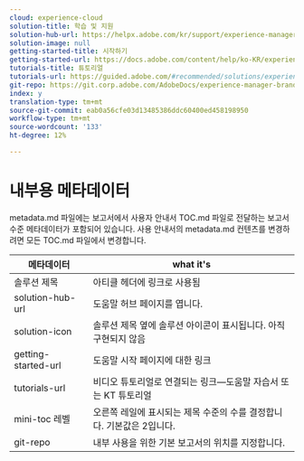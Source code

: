 ```yaml
---
cloud: experience-cloud
solution-title: 학습 및 지원
solution-hub-url: https://helpx.adobe.com/kr/support/experience-manager.html
solution-image: null
getting-started-title: 시작하기
getting-started-url: https://docs.adobe.com/content/help/ko-KR/experience-manager-brand-portal/using/home.html
tutorials-title: 튜토리얼
tutorials-url: https://guided.adobe.com/#recommended/solutions/experience-manager
git-repo: https://git.corp.adobe.com/AdobeDocs/experience-manager-brand-portal.ko-KR
index: y
translation-type: tm+mt
source-git-commit: eab0a56cfe03d13485386ddc60400ed458198950
workflow-type: tm+mt
source-wordcount: '133'
ht-degree: 12%

---
```



# 내부용 메타데이터

metadata.md 파일에는 보고서에서 사용자 안내서 TOC.md 파일로 전달하는 보고서 수준 메타데이터가 포함되어 있습니다. 사용 안내서의 metadata.md 컨텐츠를 변경하려면 모든 TOC.md 파일에서 변경합니다.

| 메타데이터 | what it&#39;s |
|--- |--- |
| 솔루션 제목 | 아티클 헤더에 링크로 사용됨 |
| solution-hub-url | 도움말 허브 페이지를 엽니다. |
| solution-icon | 솔루션 제목 옆에 솔루션 아이콘이 표시됩니다. 아직 구현되지 않음 |
| getting-started-url | 도움말 시작 페이지에 대한 링크 |
| tutorials-url | 비디오 튜토리얼로 연결되는 링크—도움말 자습서 또는 KT 튜토리얼 |
| mini-toc 레벨 | 오른쪽 레일에 표시되는 제목 수준의 수를 결정합니다. 기본값은 2입니다. |
| git-repo | 내부 사용을 위한 기본 보고서의 위치를 지정합니다. |
